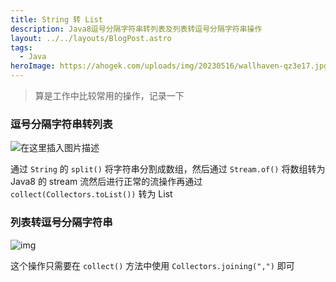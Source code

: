 ```yaml
---
title: String 转 List
description: Java8逗号分隔字符串转列表及列表转逗号分隔字符串操作
layout: ../../layouts/BlogPost.astro
tags:
  - Java
heroImage: https://ahogek.com/uploads/img/20230516/wallhaven-qz3e17.jpg
---
```


> 算是工作中比较常用的操作，记录一下

### 逗号分隔字符串转列表

![在这里插入图片描述](https://ahogek.com/uploads/img/20230516/20210401110024955.png)

通过 `String` 的 `split()` 将字符串分割成数组，然后通过 `Stream.of()` 将数组转为 Java8 的 stream 流然后进行正常的流操作再通过 `collect(Collectors.toList())` 转为 List

### 列表转逗号分隔字符串

![img](https://ahogek.com/uploads/img/20230516/20210401140900837.png)

这个操作只需要在 `collect()` 方法中使用 `Collectors.joining(",")` 即可
